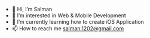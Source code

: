 - 👋 Hi, I’m Salman
- 👀 I’m interested in Web & Mobile Development
- 🌱 I’m currently learning how to create iOS Application
- 📫 How to reach me salman.1202@gmail.com

<!---
salmansaidr/salmansaidr is a ✨ special ✨ repository because its `README.md` (this file) appears on your GitHub profile.
You can click the Preview link to take a look at your changes.
--->
